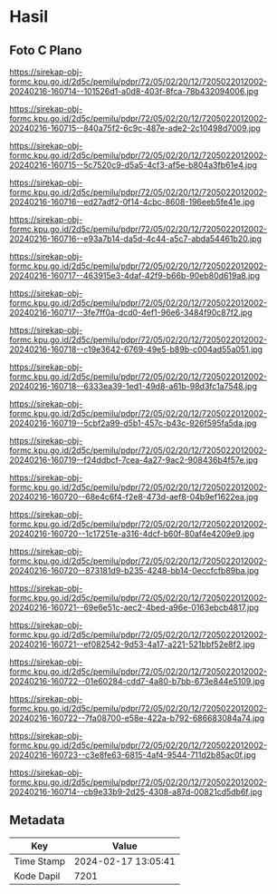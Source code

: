 # Hasil

## Foto C Plano

https://sirekap-obj-formc.kpu.go.id/2d5c/pemilu/pdpr/72/05/02/20/12/7205022012002-20240216-160714--101526d1-a0d8-403f-8fca-78b432094006.jpg

https://sirekap-obj-formc.kpu.go.id/2d5c/pemilu/pdpr/72/05/02/20/12/7205022012002-20240216-160715--840a75f2-6c9c-487e-ade2-2c10498d7009.jpg

https://sirekap-obj-formc.kpu.go.id/2d5c/pemilu/pdpr/72/05/02/20/12/7205022012002-20240216-160715--5c7520c9-d5a5-4cf3-af5e-b804a3fb61e4.jpg

https://sirekap-obj-formc.kpu.go.id/2d5c/pemilu/pdpr/72/05/02/20/12/7205022012002-20240216-160716--ed27adf2-0f14-4cbc-8608-196eeb5fe41e.jpg

https://sirekap-obj-formc.kpu.go.id/2d5c/pemilu/pdpr/72/05/02/20/12/7205022012002-20240216-160716--e93a7b14-da5d-4c44-a5c7-abda54461b20.jpg

https://sirekap-obj-formc.kpu.go.id/2d5c/pemilu/pdpr/72/05/02/20/12/7205022012002-20240216-160717--463915e3-4daf-42f9-b66b-90eb80d619a8.jpg

https://sirekap-obj-formc.kpu.go.id/2d5c/pemilu/pdpr/72/05/02/20/12/7205022012002-20240216-160717--3fe7ff0a-dcd0-4ef1-96e6-3484f90c87f2.jpg

https://sirekap-obj-formc.kpu.go.id/2d5c/pemilu/pdpr/72/05/02/20/12/7205022012002-20240216-160718--c19e3642-6769-49e5-b89b-c004ad55a051.jpg

https://sirekap-obj-formc.kpu.go.id/2d5c/pemilu/pdpr/72/05/02/20/12/7205022012002-20240216-160718--6333ea39-1ed1-49d8-a61b-98d3fc1a7548.jpg

https://sirekap-obj-formc.kpu.go.id/2d5c/pemilu/pdpr/72/05/02/20/12/7205022012002-20240216-160719--5cbf2a99-d5b1-457c-b43c-926f595fa5da.jpg

https://sirekap-obj-formc.kpu.go.id/2d5c/pemilu/pdpr/72/05/02/20/12/7205022012002-20240216-160719--f24ddbcf-7cea-4a27-9ac2-908436b4f57e.jpg

https://sirekap-obj-formc.kpu.go.id/2d5c/pemilu/pdpr/72/05/02/20/12/7205022012002-20240216-160720--68e4c6f4-f2e8-473d-aef8-04b9ef1622ea.jpg

https://sirekap-obj-formc.kpu.go.id/2d5c/pemilu/pdpr/72/05/02/20/12/7205022012002-20240216-160720--1c17251e-a316-4dcf-b60f-80af4e4209e9.jpg

https://sirekap-obj-formc.kpu.go.id/2d5c/pemilu/pdpr/72/05/02/20/12/7205022012002-20240216-160720--873181d9-b235-4248-bb14-0eccfcfb89ba.jpg

https://sirekap-obj-formc.kpu.go.id/2d5c/pemilu/pdpr/72/05/02/20/12/7205022012002-20240216-160721--69e6e51c-aec2-4bed-a96e-0163ebcb4817.jpg

https://sirekap-obj-formc.kpu.go.id/2d5c/pemilu/pdpr/72/05/02/20/12/7205022012002-20240216-160721--ef082542-9d53-4a17-a221-521bbf52e8f2.jpg

https://sirekap-obj-formc.kpu.go.id/2d5c/pemilu/pdpr/72/05/02/20/12/7205022012002-20240216-160722--01e60284-cdd7-4a80-b7bb-673e844e5109.jpg

https://sirekap-obj-formc.kpu.go.id/2d5c/pemilu/pdpr/72/05/02/20/12/7205022012002-20240216-160722--7fa08700-e58e-422a-b792-686683084a74.jpg

https://sirekap-obj-formc.kpu.go.id/2d5c/pemilu/pdpr/72/05/02/20/12/7205022012002-20240216-160723--c3e8fe63-6815-4af4-9544-711d2b85ac0f.jpg

https://sirekap-obj-formc.kpu.go.id/2d5c/pemilu/pdpr/72/05/02/20/12/7205022012002-20240216-160714--cb9e33b9-2d25-4308-a87d-00821cd5db6f.jpg


## Metadata

| Key        | Value               |
| ---------- | ------------------- |
| Time Stamp | 2024-02-17 13:05:41 |
| Kode Dapil | 7201                |



